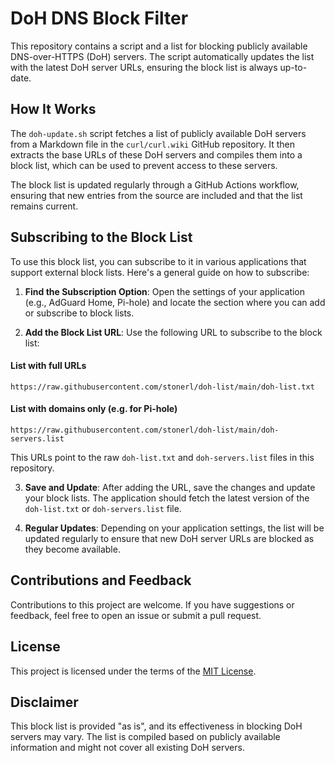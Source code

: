 # DoH DNS Block Filter

This repository contains a script and a list for blocking publicly available DNS-over-HTTPS (DoH) servers. The script automatically updates the list with the latest DoH server URLs, ensuring the block list is always up-to-date.

## How It Works

The `doh-update.sh` script fetches a list of publicly available DoH servers from a Markdown file in the `curl/curl.wiki` GitHub repository. It then extracts the base URLs of these DoH servers and compiles them into a block list, which can be used to prevent access to these servers.

The block list is updated regularly through a GitHub Actions workflow, ensuring that new entries from the source are included and that the list remains current.

## Subscribing to the Block List

To use this block list, you can subscribe to it in various applications that support external block lists. Here's a general guide on how to subscribe:

1. **Find the Subscription Option**: Open the settings of your application (e.g., AdGuard Home, Pi-hole) and locate the section where you can add or subscribe to block lists.

2. **Add the Block List URL**: Use the following URL to subscribe to the block list:

#### List with full URLs
```
https://raw.githubusercontent.com/stonerl/doh-list/main/doh-list.txt
```

#### List with domains only (e.g. for Pi-hole)
```
https://raw.githubusercontent.com/stonerl/doh-list/main/doh-servers.list
```

This URLs point to the raw `doh-list.txt` and `doh-servers.list` files in this repository.

3. **Save and Update**: After adding the URL, save the changes and update your block lists. The application should fetch the latest version of the `doh-list.txt` or `doh-servers.list` file.

4. **Regular Updates**: Depending on your application settings, the list will be updated regularly to ensure that new DoH server URLs are blocked as they become available.

## Contributions and Feedback

Contributions to this project are welcome. If you have suggestions or feedback, feel free to open an issue or submit a pull request.

## License

This project is licensed under the terms of the [MIT License](https://github.com/MohamedElashri/doh-list/blob/master/LICENSE).

## Disclaimer

This block list is provided "as is", and its effectiveness in blocking DoH servers may vary. The list is compiled based on publicly available information and might not cover all existing DoH servers.
